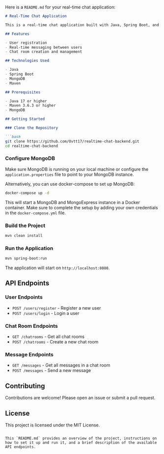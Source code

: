Here is a `README.md` for your real-time chat application:

```markdown
# Real-Time Chat Application

This is a real-time chat application built with Java, Spring Boot, and MongoDB. It allows users to send and receive messages in real-time.

## Features

- User registration
- Real-time messaging between users
- Chat room creation and management

## Technologies Used

- Java
- Spring Boot
- MongoDB
- Maven

## Prerequisites

- Java 17 or higher
- Maven 3.6.3 or higher
- MongoDB

## Getting Started

### Clone the Repository

```bash
git clone https://github.com/Ovtt17/realtime-chat-backend.git
cd realtime-chat-backend
```

### Configure MongoDB

Make sure MongoDB is running on your local machine or configure the `application.properties` file to point to your MongoDB instance.

Alternatively, you can use docker-compose to set up MongoDB:

```bash
docker-compose up -d
````

This will start a MongoDB and MongoExpress instance in a Docker container. Make sure to complete the setup by adding your own credentials in the `docker-compose.yml` file.

### Build the Project

```bash
mvn clean install
```

### Run the Application

```bash
mvn spring-boot:run
```

The application will start on `http://localhost:8080`.

## API Endpoints

### User Endpoints

- `POST /users/register` - Register a new user
- `POST /users/login` - Login a user

### Chat Room Endpoints

- `GET /chatrooms` - Get all chat rooms
- `POST /chatrooms` - Create a new chat room

### Message Endpoints

- `GET /messages` - Get all messages in a chat room
- `POST /messages` - Send a new message

## Contributing

Contributions are welcome! Please open an issue or submit a pull request.

## License

This project is licensed under the MIT License.
```

This `README.md` provides an overview of the project, instructions on how to set it up and run it, and a brief description of the available API endpoints.